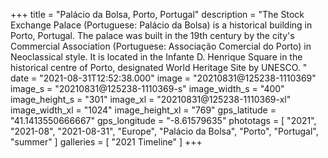 +++
title = "Palácio da Bolsa, Porto, Portugal"
description = "The Stock Exchange Palace (Portuguese: Palácio da Bolsa) is a historical building in Porto, Portugal. The palace was built in the 19th century by the city's Commercial Association (Portuguese: Associação Comercial do Porto) in Neoclassical style. It is located in the Infante D. Henrique Square in the historical centre of Porto, designated World Heritage Site by UNESCO. "
date = "2021-08-31T12:52:38.000"
image = "20210831@125238-1110369"
image_s = "20210831@125238-1110369-s"
image_width_s = "400"
image_height_s = "301"
image_xl = "20210831@125238-1110369-xl"
image_width_xl = "1024"
image_height_xl = "769"
gps_latitude = "41.1413550666667"
gps_longitude = "-8.61579635"
phototags = [ "2021", "2021-08", "2021-08-31", "Europe", "Palácio da Bolsa", "Porto", "Portugal", "summer" ]
galleries = [ "2021 Timeline" ]
+++
